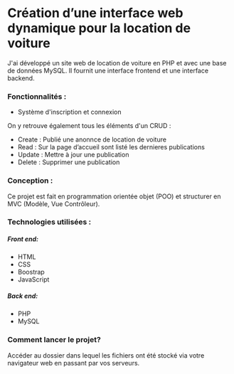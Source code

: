 # Création d’une interface web dynamique pour la location de voiture


J'ai développé un site web de location de voiture en PHP et avec une base de données MySQL. Il  fournit une interface frontend et une interface backend.

### Fonctionnalités : 

* Système d'inscription et connexion

On y retrouve également tous les éléments d'un CRUD :

* Create : Publié une anonnce  de location de voiture
* Read :  Sur la page d’accueil sont listé les dernieres  publications
* Update : Mettre à jour une publication
* Delete : Supprimer une publication


### Conception : 
Ce projet est fait en programmation orientée objet (POO) et structurer en MVC (Modèle, Vue Contrôleur).



### Technologies utilisées : 

##### Front end:  

* HTML
* CSS
* Boostrap
* JavaScript

##### Back end: 

* PHP
* MySQL



### Comment lancer le projet? 

Accéder au dossier dans lequel les fichiers ont été stocké via votre navigateur web en passant par vos serveurs.
